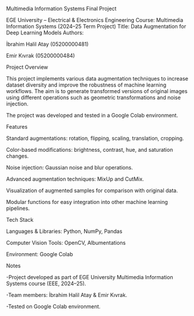 Multimedia Information Systems Final Project

EGE University – Electrical & Electronics Engineering
Course: Multimedia Information Systems (2024–25 Term Project)
Title: Data Augmentation for Deep Learning Models
Authors:

İbrahim Halil Atay (05200000481)

Emir Kıvrak (05200000484)

  Project Overview

This project implements various data augmentation techniques to increase dataset diversity and improve the robustness of machine learning workflows. The aim is to generate transformed versions of original images using different operations such as geometric transformations and noise injection.

The project was developed and tested in a Google Colab environment.

  Features

Standard augmentations: rotation, flipping, scaling, translation, cropping.

Color-based modifications: brightness, contrast, hue, and saturation changes.

Noise injection: Gaussian noise and blur operations.

Advanced augmentation techniques: MixUp and CutMix.

Visualization of augmented samples for comparison with original data.

Modular functions for easy integration into other machine learning pipelines.

  Tech Stack

Languages & Libraries: Python, NumPy, Pandas

Computer Vision Tools: OpenCV, Albumentations

Environment: Google Colab

  Notes

-Project developed as part of EGE University Multimedia Information Systems course (EEE, 2024–25).

-Team members: İbrahim Halil Atay & Emir Kıvrak.

-Tested on Google Colab environment.
